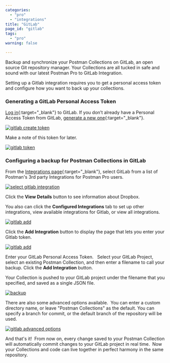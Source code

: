 ```yaml
---
categories:
  - "pro"
  - "integrations"
title: "GitLab"
page_id: "gitlab"
tags: 
  - "pro"
warning: false

---
```


Backup and synchronize your Postman Collections on GitLab, an open source Git repository manager. Your Collections are all tucked in safe and sound with our latest Postman Pro to GitLab Integration.

Setting up a Gitlab integration requires you to get a personal access token and configure how you want to back up your collections. 

### Generating a GitLab Personal Access Token

[Log in](https://gitlab.com/){:target="_blank"} to GitLab. If you don’t already have a Personal Access Token from GitLab, [generate a new one](https://gitlab.com/profile/personal_access_tokens){:target="_blank"}.  

[![gitlab create token](https://s3.amazonaws.com/postman-static-getpostman-com/postman-docs/gitlab_create.png)](https://s3.amazonaws.com/postman-static-getpostman-com/postman-docs/gitlab_create.png)

Make a note of this token for later.

[![gitlab token](https://s3.amazonaws.com/postman-static-getpostman-com/postman-docs/gitlab_token.png)](https://s3.amazonaws.com/postman-static-getpostman-com/postman-docs/gitlab_token.png)



### Configuring a backup for Postman Collections in GitLab

From the [Integrations page](https://app.getpostman.com/dashboard/integrations){:target="_blank"}, select GitLab from a list of Postman's 3rd party Integrations for Postman Pro users.

[![select gitlab integration](https://s3.amazonaws.com/postman-static-getpostman-com/postman-docs/integrations-gitlab.png)](https://s3.amazonaws.com/postman-static-getpostman-com/postman-docs/integrations-gitlab.png)

Click the **View Details** button to see information about Dropbox.

You also can click the **Configured Integrations** tab to set up other integrations, view available integrations for Gitlab, or view all integrations.

[![gitlab add](https://s3.amazonaws.com/postman-static-getpostman-com/postman-docs/integrations-gitlab-configIntegrations.png)](https://s3.amazonaws.com/postman-static-getpostman-com/postman-docs/integrations-gitlab-configIntegrations.png)

Click the **Add Integration** button to display the page that lets you enter your Gitlab token.

[![gitlab add](https://s3.amazonaws.com/postman-static-getpostman-com/postman-docs/integrations-gitlab-token.png)](https://s3.amazonaws.com/postman-static-getpostman-com/postman-docs/integrations-gitlab-token.png)

Enter your GitLab Personal Access Token.  
Select your GitLab Project, select an existing Postman Collection, and then enter a filename to call your backup.
Click the **Add Integration** button.

Your Collection is pushed to your GitLab project under the filename that you specified, and saved as a single JSON file.

[![backup](https://s3.amazonaws.com/postman-static-getpostman-com/postman-docs/integrations-gitlab-backupPostToken.png)](https://s3.amazonaws.com/postman-static-getpostman-com/postman-docs/integrations-gitlab-backupPostToken.png)

There are also some advanced options available.  You can enter a custom directory name, or leave "Postman Collections" as the default. You can specify a branch for commit, or the default branch of the repository will be used.

[![gitlab advanced options](https://s3.amazonaws.com/postman-static-getpostman-com/postman-docs/integrations-gitlab-advOptions1.png)](https://s3.amazonaws.com/postman-static-getpostman-com/postman-docs/integrations-gitlab-advOptions1.png)

And that's it!  From now on, every change saved to your Postman Collection will automatically commit changes to your GitLab project in real time.  Now your Collections and code can live together in perfect harmony in the same repository.
